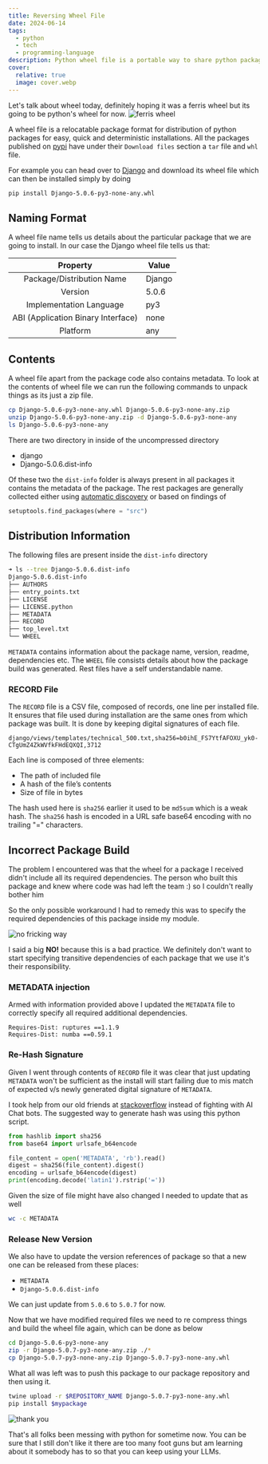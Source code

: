 ```yaml
---
title: Reversing Wheel File
date: 2024-06-14
tags:
  - python
  - tech
  - programming-language
description: Python wheel file is a portable way to share python packages. The file from top looks very opaque but its possible to modify it based on requirements using a little bit of reverse engineering.
cover:
  relative: true
  image: cover.webp
---
```


Let's talk about wheel today, definitely hoping it was a ferris wheel but its going to be python's wheel for now.
![ferris wheel](https://i.giphy.com/media/v1.Y2lkPTc5MGI3NjExcTJkYjkwY2doNmxkM21lb3FzaGlvNjNwaGlrM20zMXVjeXNwMjVjbiZlcD12MV9pbnRlcm5hbF9naWZfYnlfaWQmY3Q9Zw/WO58RdwZFxTQ37dicR/giphy.gif)

A wheel file is a relocatable package format for distribution of python packages for easy, quick and deterministic installations. All the packages published on [pypi](https://pypi.org) have under their `Download files` section a `tar` file and `whl` file.

For example you can head over to [Django](https://pypi.org/project/Django/#files) and download its wheel file which can then be installed simply by doing
```bash
pip install Django-5.0.6-py3-none-any.whl
```

## Naming Format
A wheel file name tells us details about the particular package that we are going to install. In our case the Django wheel file tells us that:

|              Property              | Value  |
| :--------------------------------: | ------ |
|     Package/Distribution Name      | Django |
|              Version               | 5.0.6  |
|      Implementation Language       | py3    |
| ABI (Application Binary Interface) | none   |
|              Platform              | any    |

## Contents
A wheel file apart from the package code also contains metadata. To look at the contents of wheel file we can run the following commands to unpack things as its just a zip file.

```bash
cp Django-5.0.6-py3-none-any.whl Django-5.0.6-py3-none-any.zip
unzip Django-5.0.6-py3-none-any.zip -d Django-5.0.6-py3-none-any
ls Django-5.0.6-py3-none-any
```

There are two directory in inside of the uncompressed directory
- django
- Django-5.0.6.dist-info

Of these two the `dist-info` folder is always present in all packages it contains the metadata of the package. The rest packages are generally collected either using [automatic discovery](https://setuptools.pypa.io/en/latest/userguide/package_discovery.html#automatic-discovery) or based on findings of

```python
setuptools.find_packages(where = "src")
```

## Distribution Information
The following files are present inside the `dist-info` directory

```bash
➜ ls --tree Django-5.0.6.dist-info
Django-5.0.6.dist-info
├── AUTHORS
├── entry_points.txt
├── LICENSE
├── LICENSE.python
├── METADATA
├── RECORD
├── top_level.txt
└── WHEEL
```

`METADATA` contains information about the package name, version, readme, dependencies etc. The `WHEEL` file consists details about how the package build was generated. Rest files have a self understandable name.

### RECORD File
The `RECORD` file is a CSV file, composed of records, one line per installed file. It ensures that file used during installation are the same ones from which package was built. It is done by keeping digital signatures of each file.

```
django/views/templates/technical_500.txt,sha256=b0ihE_FS7YtfAFOXU_yk0-CTgUmZ4ZkWVfkFHdEQXQI,3712
```

Each line is composed of three elements:
- The path of included file
- A hash of the file’s contents
- Size of file in bytes

The hash used here is `sha256` earlier it used to be `md5sum` which is a weak hash. The `sha256` hash is encoded in a URL safe base64 encoding with no trailing "=" characters.

## Incorrect Package Build
The problem I encountered was that the wheel for a package I received didn't include all its required dependencies. The person who built this package and knew where code was had left the team :) so I couldn't really bother him

So the only possible workaround I had to remedy this was to specify the required dependencies of this package inside my module.

![no fricking way](https://i.giphy.com/media/v1.Y2lkPTc5MGI3NjExZG51dmNqcmduOHk2OGJvdGkzbnhxajJmaWxpcGJ0MXBpcnZsMTg4ayZlcD12MV9pbnRlcm5hbF9naWZfYnlfaWQmY3Q9Zw/5xtDarC0XyqmUhD5eDK/giphy.gif)

I said a big **NO!** because this is a bad practice. We definitely don't want to start specifying transitive dependencies of each package that we use it's their responsibility.

### METADATA injection
Armed with information provided above I updated the `METADATA` file to correctly specify all required additional dependencies.

```
Requires-Dist: ruptures ==1.1.9
Requires-Dist: numba ==0.59.1
```

### Re-Hash Signature
Given I went through contents of `RECORD` file it was clear that just updating `METADATA` won't be sufficient as the install will start failing due to mis match of expected v/s newly generated digital signature of `METADATA`.

I took help from our old friends at [stackoverflow](https://stackoverflow.com/a/55906133/13854616) instead of fighting with AI Chat bots. The suggested way to generate hash was using this python script.
```python
from hashlib import sha256
from base64 import urlsafe_b64encode

file_content = open('METADATA', 'rb').read()
digest = sha256(file_content).digest()
encoding = urlsafe_b64encode(digest)
print(encoding.decode('latin1').rstrip('='))
```

Given the size of file might have also changed I needed to update that as well
```bash
wc -c METADATA
```
### Release New Version
We also have to update the version references of package so that a new one can be released from these places:
- `METADATA`
- `Django-5.0.6.dist-info`

We can just update from `5.0.6` to `5.0.7` for now.

Now that we have modified required files we need to re compress things and build the wheel file again, which can be done as below
```bash
cd Django-5.0.6-py3-none-any
zip -r Django-5.0.7-py3-none-any.zip ./*
cp Django-5.0.7-py3-none-any.zip Django-5.0.7-py3-none-any.whl
```

What all was left was to push this package to our package repository and then using it.
```bash
twine upload -r $REPOSITORY_NAME Django-5.0.7-py3-none-any.whl
pip install $mypackage
```

![thank you](https://i.giphy.com/media/v1.Y2lkPTc5MGI3NjExNmgzY3Z2ZnhkODhkMmJzZTd0YmdpMjdiZmFqZGE2MWM2d3VubXpvcyZlcD12MV9pbnRlcm5hbF9naWZfYnlfaWQmY3Q9Zw/mP3Xyab9FgurhvSnlU/giphy.gif)

That's all folks been messing with python for sometime now. You can be sure that I still don't like it there are too many foot guns but am learning about it somebody has to so that you can keep using your LLMs.
